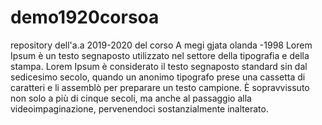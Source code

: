# demo1920corsoa
repository dell'a.a 2019-2020 del corso A
megi gjata
olanda -1998
Lorem Ipsum è un testo segnaposto utilizzato nel settore della tipografia e della stampa. Lorem Ipsum è considerato il testo segnaposto standard sin dal sedicesimo secolo, quando un anonimo tipografo prese una cassetta di caratteri e li assemblò per preparare un testo campione.
È sopravvissuto non solo a più di cinque secoli, ma anche al passaggio alla videoimpaginazione, pervenendoci sostanzialmente inalterato.
